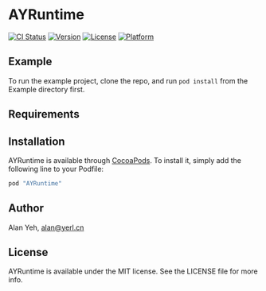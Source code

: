 # AYRuntime

[![CI Status](http://img.shields.io/travis/alan-yeh/AYRuntime.svg?style=flat)](https://travis-ci.org/alan-yeh/AYRuntime)
[![Version](https://img.shields.io/cocoapods/v/AYRuntime.svg?style=flat)](http://cocoapods.org/pods/AYRuntime)
[![License](https://img.shields.io/cocoapods/l/AYRuntime.svg?style=flat)](http://cocoapods.org/pods/AYRuntime)
[![Platform](https://img.shields.io/cocoapods/p/AYRuntime.svg?style=flat)](http://cocoapods.org/pods/AYRuntime)

## Example

To run the example project, clone the repo, and run `pod install` from the Example directory first.

## Requirements

## Installation

AYRuntime is available through [CocoaPods](http://cocoapods.org). To install
it, simply add the following line to your Podfile:

```ruby
pod "AYRuntime"
```

## Author

Alan Yeh, alan@yerl.cn

## License

AYRuntime is available under the MIT license. See the LICENSE file for more info.
